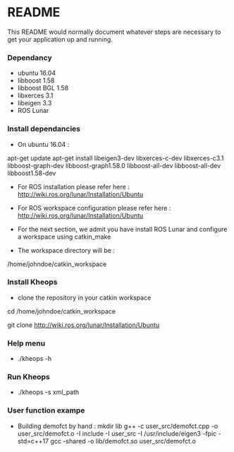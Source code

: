 # README #

This README would normally document whatever steps are necessary to get your application up and running.

### Dependancy ###
* ubuntu 16.04
* libboost 1.58
* libboost BGL 1.58
* libxerces 3.1
* libeigen 3.3
* ROS Lunar 

### Install dependancies ###
* On ubuntu 16.04 : 

 apt-get update 
 apt-get install libeigen3-dev libxerces-c-dev libxerces-c3.1 libboost-graph-dev libboost-graph1.58.0 libboost-all-dev libboost-all-dev libboost1.58-dev

* For ROS installation please refer here : http://wiki.ros.org/lunar/Installation/Ubuntu
* For ROS workspace configuration please refer here : http://wiki.ros.org/lunar/Installation/Ubuntu

* For the next section, we admit you have install ROS Lunar and configure a workspace using catkin_make
* The workspace directory will be :

/home/johndoe/catkin_workspace

### Install Kheops ###
* clone the repository in your catkin workspace

cd /home/johndoe/catkin_workspace

git clone http://wiki.ros.org/lunar/Installation/Ubuntu

### Help menu ###
* ./kheops -h 

### Run Kheops ###
* ./kheops -s xml_path 

### User function exampe ###

* Building demofct by hand :
mkdir lib
g++ -c user_src/demofct.cpp -o user_src/demofct.o -I include -I user_src -I /usr/include/eigen3 -fpic -std=c++17
gcc -shared -o  lib/demofct.so  user_src/demofct.o

